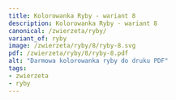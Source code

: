 ```yaml
---
title: Kolorowanka Ryby - wariant 8
description: Kolorowanka Ryby - wariant 8
canonical: /zwierzeta/ryby/
variant_of: ryby
image: /zwierzeta/ryby/8/ryby-8.svg
pdf: /zwierzeta/ryby/8/ryby-8.pdf
alt: "Darmowa kolorowanka ryby do druku PDF"
tags:
- zwierzeta
- ryby
---
```

